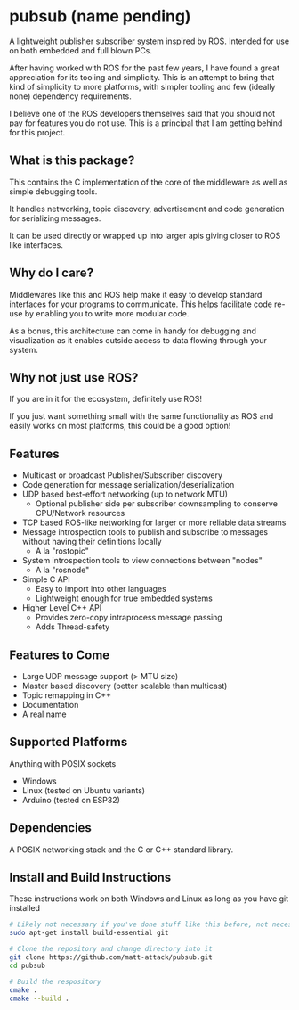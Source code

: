# pubsub (name pending)
A lightweight publisher subscriber system inspired by ROS. Intended for use on both embedded and full blown PCs.

After having worked with ROS for the past few years, I have found a great appreciation for its tooling and simplicity. 
This is an attempt to bring that kind of simplicity to more platforms, with simpler tooling and few (ideally none) dependency requirements.

I believe one of the ROS developers themselves said that you should not pay for features you do not use. 
This is a principal that I am getting behind for this project.

## What is this package?

This contains the C implementation of the core of the middleware as well as simple debugging tools.

It handles networking, topic discovery, advertisement and code generation for serializing messages.

It can be used directly or wrapped up into larger apis giving closer to ROS like interfaces.

## Why do I care?

Middlewares like this and ROS help make it easy to develop standard interfaces for your programs to communicate. 
This helps facilitate code re-use by enabling you to write more modular code. 

As a bonus, this architecture can come in handy for debugging and visualization as it enables outside access to data flowing through your system.

## Why not just use ROS?

If you are in it for the ecosystem, definitely use ROS!

If you just want something small with the same functionality as ROS and easily works on most platforms, this could be a good option!

## Features

* Multicast or broadcast Publisher/Subscriber discovery
* Code generation for message serialization/deserialization
* UDP based best-effort networking (up to network MTU)
  * Optional publisher side per subscriber downsampling to conserve CPU/Network resources
* TCP based ROS-like networking for larger or more reliable data streams
* Message introspection tools to publish and subscribe to messages without having their definitions locally
  * A la "rostopic"
* System introspection tools to view connections between "nodes"
  * A la "rosnode"
* Simple C API
  * Easy to import into other languages
  * Lightweight enough for true embedded systems
* Higher Level C++ API
  * Provides zero-copy intraprocess message passing
  * Adds Thread-safety

## Features to Come

* Large UDP message support (> MTU size)
* Master based discovery (better scalable than multicast)
* Topic remapping in C++
* Documentation
* A real name

## Supported Platforms

Anything with POSIX sockets
- Windows
- Linux (tested on Ubuntu variants)
- Arduino (tested on ESP32)

## Dependencies

A POSIX networking stack and the C or C++ standard library.

## Install and Build Instructions

These instructions work on both Windows and Linux as long as you have git installed

```bash
# Likely not necessary if you've done stuff like this before, not necessary (or possible) on Windows
sudo apt-get install build-essential git

# Clone the repository and change directory into it
git clone https://github.com/matt-attack/pubsub.git
cd pubsub

# Build the respository
cmake .
cmake --build .
```
